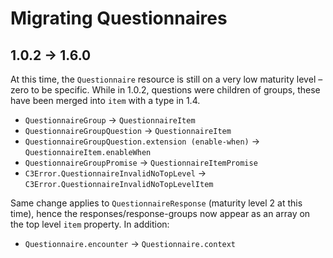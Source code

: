 Migrating Questionnaires
========================

1.0.2 -> 1.6.0
--------------

At this time, the `Questionnaire` resource is still on a very low maturity level – zero to be specific.
While in 1.0.2, questions were children of groups, these have been merged into `item` with a type in 1.4.

- `QuestionnaireGroup` -> `QuestionnaireItem`
- `QuestionnaireGroupQuestion` -> `QuestionnaireItem`
- `QuestionnaireGroupQuestion.extension (enable-when)` -> `QuestionnaireItem.enableWhen`
- `QuestionnaireGroupPromise` -> `QuestionnaireItemPromise`
- `C3Error.QuestionnaireInvalidNoTopLevel` -> `C3Error.QuestionnaireInvalidNoTopLevelItem`

Same change applies to `QuestionnaireResponse` (maturity level 2 at this time), hence the responses/response-groups now appear as an array on the top level `item` property.
In addition:

- `Questionnaire.encounter` -> `Questionnaire.context`
